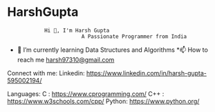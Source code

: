 # HarshGupta
                Hi 👋, I'm Harsh Gupta
                            A Passionate Programmer from India
* 🌱 I’m currently learning Data Structures and Algorithms
*📫 How to reach me harsh97310@gmail.com

Connect with me:
Linkedin: https://www.linkedin.com/in/harsh-gupta-595002194/

Languages:
C : https://www.cprogramming.com/
C++ : https://www.w3schools.com/cpp/
Python: https://www.python.org/

